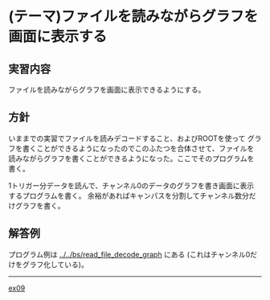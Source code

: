 (テーマ)ファイルを読みながらグラフを画面に表示する
==================================================

実習内容
--------

ファイルを読みながらグラフを画面に表示できるようにする。

方針
----

いままでの実習でファイルを読みデコードすること、およびROOTを使って
グラフを書くことができるようになったのでこのふたつを合体させて、ファイルを
読みながらグラフを書くことができるようになった。ここでそのプログラムを
書く。

1トリガー分データを読んで、チャンネル0のデータのグラフを書き画面に表示
するプログラムを書く。
余裕があればキャンパスを分割してチャンネル数分だけグラフを書く。

解答例
------

プログラム例は [../../bs/read_file_decode_graph](../../bs/read_file_decode_graph) にある
(これはチャンネル0だけをグラフ化している)。

---

[ex09](../ex09/)
